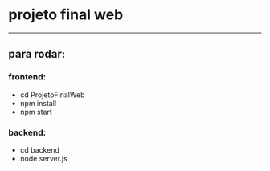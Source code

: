 # projeto final web

----

## para rodar:

### frontend:
- cd ProjetoFinalWeb
- npm install 
- npm start

### backend: 

- cd backend
- node server.js
